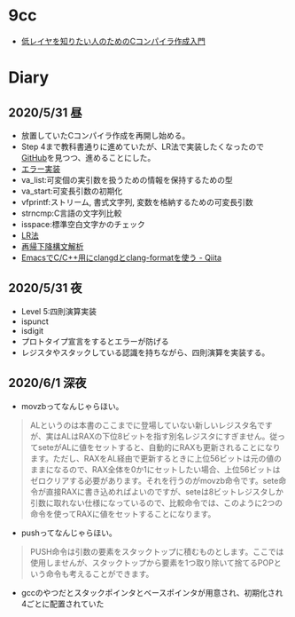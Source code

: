 # 9cc
- [低レイヤを知りたい人のためのCコンパイラ作成入門](https://www.sigbus.info/compilerbook)

# Diary
## 2020/5/31 昼
- 放置していたCコンパイラ作成を再開し始める。
- Step 4まで教科書通りに進めていたが、LR法で実装したくなったので[GitHub](https://github.com/rui314/course2020/tree/master)を見つつ、進めることにした。
- [エラー実装](https://github.com/rui314/course2020/blob/ac3a9f7c455d292eeef4a6ded0e5fa119ff49f0c/main.c)
- va_list:可変個の実引数を扱うための情報を保持するための型
- va_start:可変長引数の初期化
- vfprintf:ストリーム, 書式文字列, 変数を格納するための可変長引数
- strncmp:C言語の文字列比較
- isspace:標準空白文字かのチェック
- [LR法](https://ja.wikipedia.org/wiki/LR%E6%B3%95)
- [再帰下降構文解析](https://ja.wikipedia.org/wiki/%E5%86%8D%E5%B8%B0%E4%B8%8B%E9%99%8D%E6%A7%8B%E6%96%87%E8%A7%A3%E6%9E%90)
- [EmacsでC/C++用にclangdとclang-formatを使う - Qiita](https://qiita.com/kari_tech/items/4754fac39504dccfd7be)

## 2020/5/31 夜
- Level 5:四則演算実装
- ispunct
- isdigit
- プロトタイプ宣言をするとエラーが防げる
- レジスタやスタックしている認識を持ちながら、四則演算を実装する。

## 2020/6/1 深夜
- movzbってなんじゃらほい。
> ALというのは本書のここまでに登場していない新しいレジスタ名ですが、実はALはRAXの下位8ビットを指す別名レジスタにすぎません。従ってseteがALに値をセットすると、自動的にRAXも更新されることになります。ただし、RAXをAL経由で更新するときに上位56ビットは元の値のままになるので、RAX全体を0か1にセットしたい場合、上位56ビットはゼロクリアする必要があります。それを行うのがmovzb命令です。sete命令が直接RAXに書き込めればよいのですが、seteは8ビットレジスタしか引数に取れない仕様になっているので、比較命令では、このように2つの命令を使ってRAXに値をセットすることになります。

- pushってなんじゃらほい。
> PUSH命令は引数の要素をスタックトップに積むものとします。ここでは使用しませんが、スタックトップから要素を1つ取り除いて捨てるPOPという命令も考えることができます。

- gccのやつだとスタックポインタとベースポインタが用意され、初期化され4ごとに配置されていた
